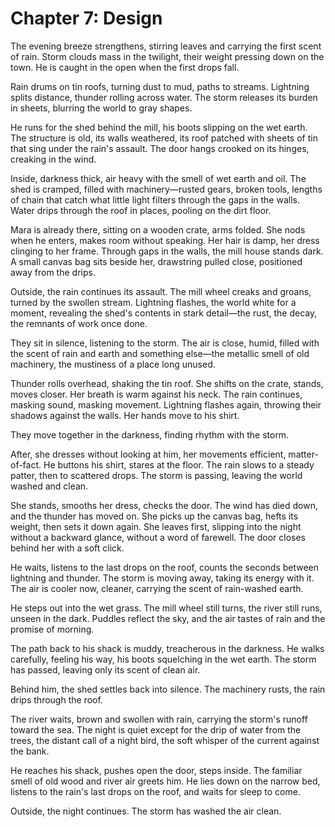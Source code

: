 # Chapter 7: Design

The evening breeze strengthens, stirring leaves and carrying the first scent of rain. Storm clouds mass in the twilight, their weight pressing down on the town. He is caught in the open when the first drops fall.

Rain drums on tin roofs, turning dust to mud, paths to streams. Lightning splits distance, thunder rolling across water. The storm releases its burden in sheets, blurring the world to gray shapes.

He runs for the shed behind the mill, his boots slipping on the wet earth. The structure is old, its walls weathered, its roof patched with sheets of tin that sing under the rain's assault. The door hangs crooked on its hinges, creaking in the wind.

Inside, darkness thick, air heavy with the smell of wet earth and oil. The shed is cramped, filled with machinery—rusted gears, broken tools, lengths of chain that catch what little light filters through the gaps in the walls. Water drips through the roof in places, pooling on the dirt floor.

Mara is already there, sitting on a wooden crate, arms folded. She nods when he enters, makes room without speaking. Her hair is damp, her dress clinging to her frame. Through gaps in the walls, the mill house stands dark. A small canvas bag sits beside her, drawstring pulled close, positioned away from the drips.

Outside, the rain continues its assault. The mill wheel creaks and groans, turned by the swollen stream. Lightning flashes, the world white for a moment, revealing the shed's contents in stark detail—the rust, the decay, the remnants of work once done.

They sit in silence, listening to the storm. The air is close, humid, filled with the scent of rain and earth and something else—the metallic smell of old machinery, the mustiness of a place long unused.

Thunder rolls overhead, shaking the tin roof. She shifts on the crate, stands, moves closer. Her breath is warm against his neck. The rain continues, masking sound, masking movement. Lightning flashes again, throwing their shadows against the walls. Her hands move to his shirt. 

They move together in the darkness, finding rhythm with the storm.

After, she dresses without looking at him, her movements efficient, matter-of-fact. He buttons his shirt, stares at the floor. The rain slows to a steady patter, then to scattered drops. The storm is passing, leaving the world washed and clean.

She stands, smooths her dress, checks the door. The wind has died down, and the thunder has moved on. She picks up the canvas bag, hefts its weight, then sets it down again. She leaves first, slipping into the night without a backward glance, without a word of farewell. The door closes behind her with a soft click.

He waits, listens to the last drops on the roof, counts the seconds between lightning and thunder. The storm is moving away, taking its energy with it. The air is cooler now, cleaner, carrying the scent of rain-washed earth.

He steps out into the wet grass. The mill wheel still turns, the river still runs, unseen in the dark. Puddles reflect the sky, and the air tastes of rain and the promise of morning.

The path back to his shack is muddy, treacherous in the darkness. He walks carefully, feeling his way, his boots squelching in the wet earth. The storm has passed, leaving only its scent of clean air.

Behind him, the shed settles back into silence. The machinery rusts, the rain drips through the roof.

The river waits, brown and swollen with rain, carrying the storm's runoff toward the sea. The night is quiet except for the drip of water from the trees, the distant call of a night bird, the soft whisper of the current against the bank.

He reaches his shack, pushes open the door, steps inside. The familiar smell of old wood and river air greets him. He lies down on the narrow bed, listens to the rain's last drops on the roof, and waits for sleep to come.

Outside, the night continues. The storm has washed the air clean.